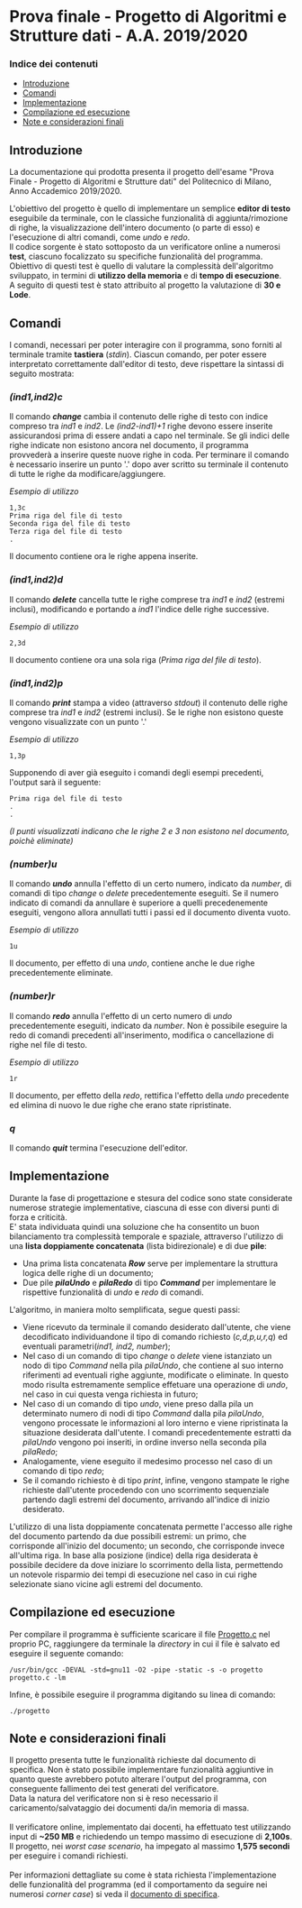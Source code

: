 # Prova finale - Progetto di Algoritmi e Strutture dati - A.A. 2019/2020

### Indice dei contenuti

* [Introduzione](#introduzione)
* [Comandi](#comandi)
* [Implementazione](#implementazione)
* [Compilazione ed esecuzione](#compilazione)
* [Note e considerazioni finali](#note-finali)

<a name="introduzione"></a>
## Introduzione

La documentazione qui prodotta presenta il progetto dell'esame "Prova Finale - Progetto di Algoritmi e Strutture dati" del Politecnico di Milano, Anno Accademico 2019/2020.<br/>

L'obiettivo del progetto è quello di implementare un semplice **editor di testo** eseguibile da terminale, con le classiche funzionalità di aggiunta/rimozione di righe, la visualizzazione dell'intero documento (o parte di esso) e l'esecuzione di altri comandi, come _undo_ e _redo_.<br/>
Il codice sorgente è stato sottoposto da un verificatore online a numerosi **test**, ciascuno focalizzato su specifiche funzionalità del programma. Obiettivo di questi test è quello di valutare la complessità dell'algoritmo sviluppato, in termini di **utilizzo della memoria** e di **tempo di esecuzione**.<br/>
A seguito di questi test è stato attribuito al progetto la valutazione di **30 e Lode**.

<a name="comandi"></a>
## Comandi

I comandi, necessari per poter interagire con il programma, sono forniti al terminale tramite **tastiera** (_stdin_). Ciascun comando, per poter essere interpretato correttamente dall'editor di testo, deve rispettare la sintassi di seguito mostrata:

### *(ind1,ind2)c*
Il comando **_change_** cambia il contenuto delle righe di testo con indice compreso tra _ind1_ e _ind2_. Le _(ind2-ind1)+1_ righe devono essere inserite assicurandosi prima di essere andati a capo nel terminale. Se gli indici delle righe indicate non esistono ancora nel documento, il programma provvederà a inserire queste nuove righe in coda.
Per terminare il comando è necessario inserire un punto '.' dopo aver scritto su terminale il contenuto di tutte le righe da modificare/aggiungere.

_Esempio di utilizzo_
```
1,3c
Prima riga del file di testo
Seconda riga del file di testo
Terza riga del file di testo
.
```

Il documento contiene ora le righe appena inserite.

### *(ind1,ind2)d*
Il comando **_delete_** cancella tutte le righe comprese tra _ind1_ e _ind2_ (estremi inclusi), modificando e portando a _ind1_ l'indice delle righe successive.

_Esempio di utilizzo_

```
2,3d
```

Il documento contiene ora una sola riga (_Prima riga del file di testo_).

### *(ind1,ind2)p*

Il comando **_print_** stampa a video (attraverso _stdout_) il contenuto delle righe comprese tra _ind1_ e _ind2_ (estremi inclusi). Se le righe non esistono queste vengono visualizzate con un punto '.'

_Esempio di utilizzo_

```
1,3p
```

Supponendo di aver già eseguito i comandi degli esempi precedenti, l'output sarà il seguente:

```
Prima riga del file di testo
.
.
```

_(I punti visualizzati indicano che le righe 2 e 3 non esistono nel documento, poichè eliminate)_

### *(number)u*
Il comando **_undo_** annulla l'effetto di un certo numero, indicato da _number_,  di comandi di tipo _change_ o _delete_ precedentemente eseguiti. Se il numero indicato di comandi da annullare è superiore a quelli precedenemente eseguiti, vengono allora annullati tutti i passi ed il documento diventa vuoto.

_Esempio di utilizzo_

```
1u
```

Il documento, per effetto di una _undo_, contiene anche le due righe precedentemente eliminate.

### *(number)r*
Il comando **_redo_** annulla l'effetto di un certo numero di _undo_ precedentemente eseguiti, indicato da _number_. Non è possibile eseguire la redo di comandi precedenti all'inserimento, modifica o cancellazione di righe nel file di testo.

_Esempio di utilizzo_

```
1r
```

Il documento, per effetto della _redo_, rettifica l'effetto della _undo_ precedente ed elimina di nuovo le due righe che erano state ripristinate.

### *q*
Il comando **_quit_** termina l'esecuzione dell'editor.

<a name="implementazione"></a>
## Implementazione

Durante la fase di progettazione e stesura del codice sono state considerate numerose strategie implementative, ciascuna di esse con diversi punti di forza e criticità.<br/>
E' stata individuata quindi una soluzione che ha consentito un buon bilanciamento tra complessità temporale e spaziale, attraverso l'utilizzo di una **lista doppiamente concatenata** (lista bidirezionale) e di due **pile**:

- Una prima lista concatenata **_Row_** serve per implementare la struttura logica delle righe di un documento;
- Due pile **_pilaUndo_** e **_pilaRedo_** di tipo _**Command**_ per implementare le rispettive funzionalità di _undo_ e _redo_ di comandi.

L'algoritmo, in maniera molto semplificata, segue questi passi:

- Viene ricevuto da terminale il comando desiderato dall'utente, che viene decodificato individuandone il tipo di comando richiesto (_c,d,p,u,r,q_) ed eventuali parametri(_ind1, ind2, number_);
- Nel caso di un comando di tipo _change_ o _delete_ viene istanziato un nodo di tipo _Command_ nella pila _pilaUndo_, che contiene al suo interno riferimenti ad eventuali righe aggiunte, modificate o eliminate. In questo modo risulta estremamente semplice effetuare una operazione di _undo_, nel caso in cui questa venga richiesta in futuro;
- Nel caso di un comando di tipo _undo_, viene preso dalla pila un determinato numero di nodi di tipo _Command_ dalla pila _pilaUndo_, vengono processate le informazioni al loro interno e viene ripristinata la situazione desiderata dall'utente. I comandi precedentemente estratti da _pilaUndo_ vengono poi inseriti, in ordine inverso nella seconda pila _pilaRedo_;
- Analogamente, viene eseguito il medesimo processo nel caso di un comando di tipo _redo_;
- Se il comando richiesto è di tipo _print_, infine, vengono stampate le righe richieste dall'utente procedendo con uno scorrimento sequenziale partendo dagli estremi del documento, arrivando all'indice di inizio desiderato.

L'utilizzo di una lista doppiamente concatenata permette l'accesso alle righe del documento partendo da due possibili estremi: un primo, che corrisponde all'inizio del documento; un secondo, che corrisponde invece all'ultima riga.
In base alla posizione (indice) della riga desiderata è possibile decidere da dove iniziare lo scorrimento della lista, permettendo un notevole risparmio dei tempi di esecuzione nel caso in cui righe selezionate siano vicine agli estremi del documento.

<a name="compilazione"></a>
## Compilazione ed esecuzione
Per compilare il programma è sufficiente scaricare il file <a href="https://github.com/priscia99/progetto-algoritmi-strutture-dati/blob/main/Progetto.c">Progetto.c</a> nel proprio PC, raggiungere da terminale la _directory_ in cui il file è salvato ed eseguire il seguente comando:

```
/usr/bin/gcc -DEVAL -std=gnu11 -O2 -pipe -static -s -o progetto progetto.c -lm
```

Infine, è possibile eseguire il programma digitando su linea di comando:

```
./progetto
```

<a name="note-finali"></a>
## Note e considerazioni finali

Il progetto presenta tutte le funzionalità richieste dal documento di specifica. Non è stato possibile implementare funzionalità aggiuntive in quanto queste avrebbero potuto alterare l'output del programma, con conseguente fallimento dei test generati del verificatore.<br/>
Data la natura del verificatore non si è reso necessario il caricamento/salvataggio dei documenti da/in memoria di massa.<br/><br/>
Il verificatore online, implementato dai docenti, ha effettuato test utilizzando input di **~250 MB** e richiedendo un tempo massimo di esecuzione di **2,100s**. Il progetto, nei _worst case scenario_, ha impegato al massimo **1,575 secondi** per eseguire i comandi richiesti.<br/><br/>
Per informazioni dettagliate su come è stata richiesta l'implementazione delle funzionalità del programma (ed il comportamento da seguire nei numerosi _corner case_) si veda il <a href ="https://github.com/priscia99/progetto-algoritmi-strutture-dati/blob/main/Specifica.pdf">documento di specifica</a>.


